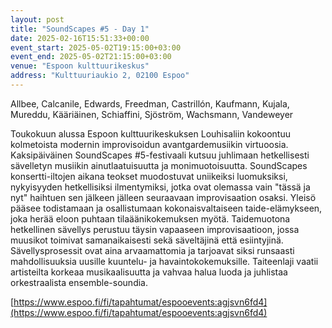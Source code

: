 ```yaml
---
layout: post
title: "SoundScapes #5 - Day 1"
date: 2025-02-16T15:51:33+00:00
event_start: 2025-05-02T19:15:00+03:00
event_end: 2025-05-02T21:15:00+03:00
venue: "Espoon kulttuurikeskus"
address: "Kulttuuriaukio 2, 02100 Espoo"
---
```


Allbee, Calcanile, Edwards, Freedman, Castrillón, Kaufmann, Kujala, Mureddu, Kääriäinen, Schiaffini, Sjöström, Wachsmann, Vandeweyer  
  
Toukokuun alussa Espoon kulttuurikeskuksen Louhisaliin kokoontuu kolmetoista modernin improvisoidun avantgardemusiikin virtuoosia. Kaksipäiväinen SoundScapes #5-festivaali kutsuu juhlimaan hetkellisesti sävelletyn musiikin ainutlaatuisuutta ja monimuotoisuutta. SoundScapes konsertti-iltojen aikana teokset muodostuvat uniikeiksi luomuksiksi, nykyisyyden hetkellisiksi ilmentymiksi, jotka ovat olemassa vain "tässä ja nyt" haihtuen sen jälkeen jälleen seuraavaan improvisaation osaksi. Yleisö pääsee todistamaan ja osallistumaan kokonaisvaltaiseen taide-elämykseen, joka herää eloon puhtaan tilaäänikokemuksen myötä. Taidemuotona hetkellinen sävellys perustuu täysin vapaaseen improvisaatioon, jossa muusikot toimivat samanaikaisesti sekä säveltäjinä että esiintyjinä. Sävellysprosessit ovat aina arvaamattomia ja tarjoavat siksi runsaasti mahdollisuuksia uusille kuuntelu- ja havaintokokemuksille. Taiteenlaji vaatii artisteilta korkeaa musikaalisuutta ja vahvaa halua luoda ja juhlistaa orkestraalista ensemble-soundia.  
  
[https://www.espoo.fi/fi/tapahtumat/espooevents:agjsvn6fd4](https://www.espoo.fi/fi/tapahtumat/espooevents:agjsvn6fd4)
